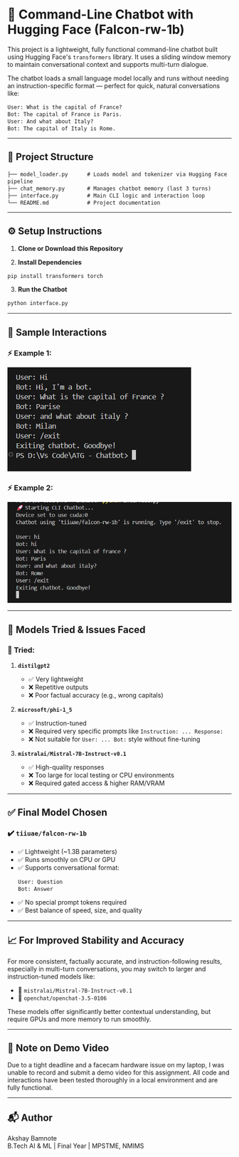 
# 🤖 Command-Line Chatbot with Hugging Face (Falcon-rw-1b)

This project is a lightweight, fully functional command-line chatbot built using Hugging Face's `transformers` library. It uses a sliding window memory to maintain conversational context and supports multi-turn dialogue.

The chatbot loads a small language model locally and runs without needing an instruction-specific format — perfect for quick, natural conversations like:

```
User: What is the capital of France?
Bot: The capital of France is Paris.
User: And what about Italy?
Bot: The capital of Italy is Rome.
```

---

## 📂 Project Structure

```
├── model_loader.py      # Loads model and tokenizer via Hugging Face pipeline
├── chat_memory.py       # Manages chatbot memory (last 3 turns)
├── interface.py         # Main CLI logic and interaction loop
└── README.md            # Project documentation
```

---

## ⚙️ Setup Instructions

1. **Clone or Download this Repository**

2. **Install Dependencies**

```bash
pip install transformers torch
```

3. **Run the Chatbot**

```bash
python interface.py
```

---

## 💬 Sample Interactions

### ⚡ Example 1:
![Example 1](Screenshot%202025-06-20%20161424.png)

### ⚡ Example 2:
![Example 2](Screenshot%202025-06-20%20163055.png)

---

## 🤔 Models Tried & Issues Faced

### 🔁 Tried:

1. **`distilgpt2`**
   - ✅ Very lightweight
   - ❌ Repetitive outputs
   - ❌ Poor factual accuracy (e.g., wrong capitals)

2. **`microsoft/phi-1_5`**
   - ✅ Instruction-tuned
   - ❌ Required very specific prompts like `Instruction: ... Response:`
   - ❌ Not suitable for `User: ... Bot:` style without fine-tuning

3. **`mistralai/Mistral-7B-Instruct-v0.1`**
   - ✅ High-quality responses
   - ❌ Too large for local testing or CPU environments
   - ❌ Required gated access & higher RAM/VRAM

---

## ✅ Final Model Chosen

### ✔️ `tiiuae/falcon-rw-1b`

- ✅ Lightweight (~1.3B parameters)
- ✅ Runs smoothly on CPU or GPU
- ✅ Supports conversational format:
  ```
  User: Question
  Bot: Answer
  ```
- ✅ No special prompt tokens required
- ✅ Best balance of speed, size, and quality

---

## 📈 For Improved Stability and Accuracy

For more consistent, factually accurate, and instruction-following results, especially in multi-turn conversations, you may switch to larger and instruction-tuned models like:

- 🔹 `mistralai/Mistral-7B-Instruct-v0.1`
- 🔹 `openchat/openchat-3.5-0106`

These models offer significantly better contextual understanding, but require GPUs and more memory to run smoothly.

---

## 🎥 Note on Demo Video

Due to a tight deadline and a facecam hardware issue on my laptop, I was unable to record and submit a demo video for this assignment. All code and interactions have been tested thoroughly in a local environment and are fully functional.

---

## 📬 Author

Akshay Bamnote  
B.Tech AI & ML | Final Year | MPSTME, NMIMS  

